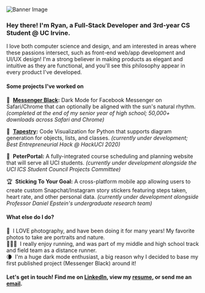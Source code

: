 ![Banner Image](https://user-images.githubusercontent.com/19882060/129654426-4fbcfcfb-c857-4c2a-8320-72ddba8a4351.png)

### Hey there! I'm Ryan, a Full-Stack Developer and 3rd-year CS Student @ UC Irvine.

I love both computer science and design, and am interested in areas where these passions intersect, such as front-end web/app development and UI/UX design! I'm a strong believer in making products as elegant and intuitive as they are functional, and you'll see this philosophy appear in every product I've developed.

#### Some projects I've worked on
🌙 &nbsp;**[Messenger Black](https://messengerblack.com):** Dark Mode for Facebook Messenger on Safari/Chrome that can optionally be aligned with the sun's natural rhythm. _(completed at the end of my senior year of high school; 50,000+ downloads across Safari and Chrome)_

🧵 &nbsp;**[Tapestry](https://devpost.com/software/tapestry):** Code Visualization for Python that supports diagram generation for objects, lists, and classes. _(currently under development; Best Entrepreneurial Hack @ HackUCI 2020)_

🐜 &nbsp;**PeterPortal:** A fully-integrated course scheduling and planning website that will serve all UCI students. _(currently under development alongside the UCI ICS Student Council Projects Committee)_

🏆 &nbsp;**Sticking To Your Goal:** A cross-platform mobile app allowing users to create custom Snapchat/Instagram story stickers featuring steps taken, heart rate, and other personal data. _(currently under development alongside Professor Daniel Epstein's undergraduate research team)_

#### What else do I do?
📸 &nbsp;I LOVE photography, and have been doing it for many years! My favorite photos to take are portraits and nature.<br>
🏃🏽‍♂️ &nbsp;I really enjoy running, and was part of my middle and high school track and field team as a distance runner.<br>
🌘 &nbsp;I'm a huge dark mode enthusiast, a big reason why I decided to base my first published project (Messenger Black) around it!

#### Let's get in touch! Find me on [LinkedIn][linkedin], view my [resume][resume], or send me an [email][email].
[linkedin]: https://www.linkedin.com/in/ryanmohta/
[resume]: https://ryanmohta.com/resume.pdf
[email]: mailto:mohtar@uci.edu

<!--
**ryanmohta/ryanmohta** is a ✨ _special_ ✨ repository because its `README.md` (this file) appears on your GitHub profile.

Here are some ideas to get you started:

- 🔭 I’m currently working on ...
- 🌱 I’m currently learning ...
- 👯 I’m looking to collaborate on ...
- 🤔 I’m looking for help with ...
- 💬 Ask me about ...
- 📫 How to reach me: ...
- 😄 Pronouns: ...
- ⚡ Fun fact: ...
-->

